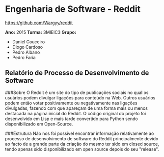 # Engenharia de Software - Reddit
https://github.com/Wargyy/reddit

**Ano:** 2015 **Turma:** 3MIEIC3 
**Grupo:**
* Daniel Couceiro
* Diogo Cardoso
* Pedro Albano
* Pedro Faria



## Relatório de Processo de Desenvolvimento de Software


###Sobre
O Reddit é um site do tipo de publicações sociais no qual os usuários podem divulgar ligações para conteúdo na Web. Outros usuários podem então votar positivamente ou negativamente nas ligações divulgadas, fazendo com que apareçam de uma forma mais ou menos destacada na página inicial do Reddit.
O código original do projeto foi desenvolvido em Lisp e mais tarde convertido para Python sendo disponibilizado em Open-Source.


###Estrutura
Não nos foi possivel encontrar informação relativamente ao processo de desenvolvimento de software do Reddit principalmente devido ao facto de a grande parte da criação do mesmo ter sido em closed source, tendo apenas sido disponibilizado em open source depois do seu "release".
